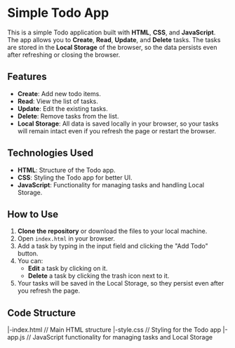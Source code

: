 # Simple Todo App

This is a simple Todo application built with **HTML**, **CSS**, and **JavaScript**. The app allows you to **Create**, **Read**, **Update**, and **Delete** tasks. The tasks are stored in the **Local Storage** of the browser, so the data persists even after refreshing or closing the browser.

## Features
- **Create**: Add new todo items.
- **Read**: View the list of tasks.
- **Update**: Edit the existing tasks.
- **Delete**: Remove tasks from the list.
- **Local Storage**: All data is saved locally in your browser, so your tasks will remain intact even if you refresh the page or restart the browser.

## Technologies Used
- **HTML**: Structure of the Todo app.
- **CSS**: Styling the Todo app for better UI.
- **JavaScript**: Functionality for managing tasks and handling Local Storage.

## How to Use
1. **Clone the repository** or download the files to your local machine.
2. Open `index.html` in your browser.
3. Add a task by typing in the input field and clicking the "Add Todo" button.
4. You can:
   - **Edit** a task by clicking on it.
   - **Delete** a task by clicking the trash icon next to it.
5. Your tasks will be saved in the Local Storage, so they persist even after you refresh the page.

## Code Structure
|-index.html // Main HTML structure
|-style.css // Styling for the Todo app
|-app.js // JavaScript functionality for managing tasks and Local Storage
